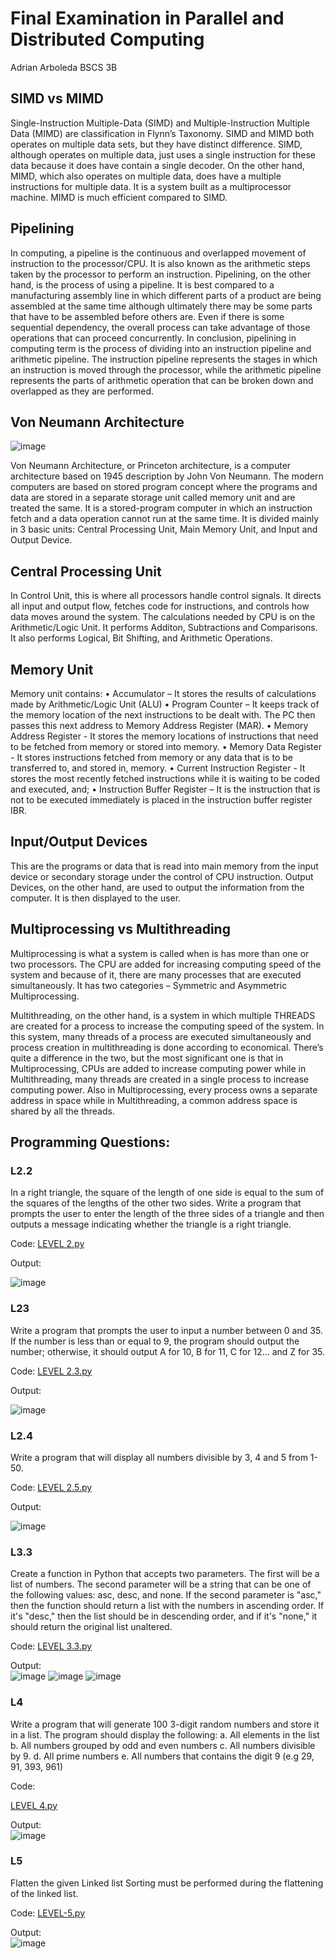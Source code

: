 
# Final Examination in Parallel and Distributed Computing
Adrian Arboleda BSCS 3B

## SIMD vs MIMD
Single-Instruction Multiple-Data (SIMD) and Multiple-Instruction Multiple Data (MIMD) are classification in Flynn’s Taxonomy. SIMD and MIMD both operates on multiple data sets, but they have distinct difference. SIMD, although operates on multiple data, just uses a single instruction for these data because it does have contain a single decoder. On the other hand, MIMD, which also operates on multiple data, does have a multiple instructions for multiple data. It is a system built as a multiprocessor machine. MIMD is much efficient compared to SIMD.

## Pipelining
In computing, a pipeline is the continuous and overlapped movement of instruction to the processor/CPU. It is also known as the arithmetic steps taken by the processor to perform an instruction. Pipelining, on the other hand, is the process of using a pipeline. It is best compared to a manufacturing assembly line in which different parts of a product are being assembled at the same time although ultimately there may be some parts that have to be assembled before others are. Even if there is some sequential dependency, the overall process can take advantage of those operations that can proceed concurrently.
In conclusion, pipelining in computing term is the process of dividing into an instruction pipeline and arithmetic pipeline. The instruction pipeline represents the stages in which an instruction is moved through the processor, while the arithmetic pipeline represents the parts of arithmetic operation that can be broken down and overlapped as they are performed.


## Von Neumann Architecture
![image](https://user-images.githubusercontent.com/73649759/181277456-46d7e7a3-85fb-47cc-b1cd-ae5d688d2648.png)

Von Neumann Architecture, or Princeton architecture, is a computer architecture based on 1945 description by John Von Neumann.
The modern computers are based on stored program concept where the programs and data are stored in a separate storage unit called memory unit and are treated the same.
It is a stored-program computer in which an instruction fetch and a data operation cannot run at the same time.
It is divided mainly in 3 basic units: Central Processing Unit, Main Memory Unit, and Input and Output Device.

## Central Processing Unit
In Control Unit, this is where all processors handle control signals. It directs all input and output flow, fetches code for instructions, and controls how data moves around the system.
The calculations needed by CPU is on the Arithmetic/Logic Unit. It performs Additon, Subtractions and Comparisons. It also performs Logical, Bit Shifting, and Arithmetic Operations.

## Memory Unit
Memory unit contains:
•	Accumulator – It stores the results of calculations made by Arithmetic/Logic Unit (ALU)
•	Program Counter – It keeps track of the memory location of the next instructions to be dealt with. The PC then passes this next address to Memory Address Register (MAR).
•	Memory Address Register - It stores the memory locations of instructions that need to be fetched from memory or stored into memory.
•	Memory Data Register - It stores instructions fetched from memory or any data that is to be transferred to, and stored in, memory.
•	Current Instruction Register - It stores the most recently fetched instructions while it is waiting to be coded and executed, and;
•	Instruction Buffer Register – It is the instruction that is not to be executed immediately is placed in the instruction buffer register IBR.

## Input/Output Devices
This are the programs or data that is read into main memory from the input device or secondary storage under the control of CPU instruction. Output Devices, on the other hand, are used to output the information from the computer. It is then displayed to the user.

## Multiprocessing vs Multithreading

Multiprocessing is what a system is called when is has more than one or two processors. The CPU are added for increasing computing speed of the system and because of it, there are many processes that are executed simultaneously. It has two categories – Symmetric and Asymmetric Multiprocessing.

Multithreading, on the other hand, is a system in which multiple THREADS are created for a process to increase the computing speed of the system. In this system, many threads of a process are executed simultaneously and process creation in multithreading is done according to economical.
There’s quite a difference in the two, but the most significant one is that in Multiprocessing, CPUs are added to increase computing power while in Multithreading, many threads are created in a single process to increase computing power. Also in Multiprocessing, every process owns a separate address in space while in Multithreading, a common address space is shared by all the threads. 



## Programming Questions:

### L2.2
In a right triangle, the square of the length of one side is equal to the
sum of the squares of the lengths of the other two sides. Write a
program that prompts the user to enter the length of the three sides of
a triangle and then outputs a message indicating whether the triangle
is a right triangle. 

Code: 
[LEVEL 2.py](https://github.com/0x0000017/final-examination/blob/main/LEVEL%202.py)

Output:

![image](https://user-images.githubusercontent.com/73649759/181278896-819cd710-77da-4cac-847a-424b9bca7324.png)

### L23
Write a program that prompts the user to input a number between 0
and 35. If the number is less than or equal to 9, the program should
output the number; otherwise, it should output A for 10, B for 11, C for
12… and Z for 35.

Code:
[LEVEL 2.3.py](https://github.com/0x0000017/final-examination/blob/main/LEVEL%202.3.py)

Output:

![image](https://user-images.githubusercontent.com/73649759/181280535-80de7483-b50e-4676-97f4-887f2b4c2a43.png)

### L2.4
Write a program that will display all numbers divisible by 3, 4 and 5
from 1-50. 

Code:
[LEVEL 2.5.py](https://github.com/0x0000017/final-examination/blob/main/LEVEL%202.5.py)

Output:

![image](https://user-images.githubusercontent.com/73649759/181281224-9f5cf0f5-1a4c-4380-80c2-eed9737c7bd6.png)

### L3.3
Create a function in Python that accepts two parameters. The first will
be a list of numbers. The second parameter will be a string that can
be one of the following values: asc, desc, and none. If the second
parameter is "asc," then the function should return a list with the
numbers in ascending order. If it's "desc," then the list should be in
descending order, and if it's "none," it should return the original list
unaltered. 

Code:
[LEVEL 3.3.py](https://github.com/0x0000017/final-examination/blob/main/LEVEL%203.3.py)


Output:\
![image](https://user-images.githubusercontent.com/73649759/181282286-e92cb9c2-ea95-4439-b05e-c090c1dc7a19.png)
![image](https://user-images.githubusercontent.com/73649759/181282489-5dda8359-c90c-4897-a3ac-6bdabfc06989.png)
![image](https://user-images.githubusercontent.com/73649759/181282574-7b7f4990-f216-44c7-87c1-08d8e54ed66c.png)

### L4
Write a program that will generate 100 3-digit random numbers and
store it in a list. The program should display the following:
a. All elements in the list
b. All numbers grouped by odd and even numbers
c. All numbers divisible by 9.
d. All prime numbers
e. All numbers that contains the digit 9 (e.g 29, 91, 393, 961)

Code:

[LEVEL 4.py](https://github.com/0x0000017/final-examination/blob/main/LEVEL%20%204.py)

Output:\
![image](https://user-images.githubusercontent.com/73649759/181282981-cfbd1954-fef5-4663-a059-3b2e77899927.png)


### L5
Flatten the given Linked list
Sorting must be performed during the flattening of the linked list. 


Code:
[LEVEL-5.py](https://github.com/0x0000017/final-examination/blob/main/LEVEL-5.py)

Output:\
![image](https://user-images.githubusercontent.com/73649759/181283222-02f9cd4e-6fb5-4b92-9e85-0dbcce894874.png)
